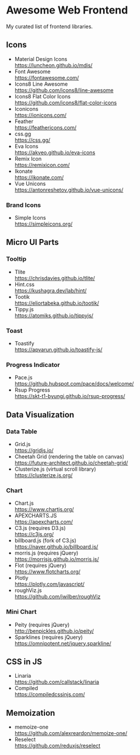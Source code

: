 # Awesome Web Frontend

My curated list of frontend libraries.

## Icons

- Material Design Icons  
  https://luncheon.github.io/mdis/
- Font Awesome  
  https://fontawesome.com/
- Icons8 Line Awesome  
  https://github.com/icons8/line-awesome  
- Icons8 Flat Color Icons  
  https://github.com/icons8/flat-color-icons  
- Iconicons  
  https://ionicons.com/
- Feather  
  https://feathericons.com/
- css.gg  
  https://css.gg/
- Eva Icons  
  https://akveo.github.io/eva-icons
- Remix Icon  
  https://remixicon.com/
- Ikonate  
  https://ikonate.com/
- Vue Unicons  
  https://antonreshetov.github.io/vue-unicons/

### Brand Icons

- Simple Icons  
  https://simpleicons.org/  


## Micro UI Parts

### Tooltip

- Tlite  
  https://chrisdavies.github.io/tlite/
- Hint.css  
  https://kushagra.dev/lab/hint/
- Tootik  
  https://eliortabeka.github.io/tootik/
- Tippy.js  
  https://atomiks.github.io/tippyjs/

### Toast

- Toastify  
  https://apvarun.github.io/toastify-js/

### Progress Indicator

- Pace.js  
  https://github.hubspot.com/pace/docs/welcome/
- Rsup Progress  
  https://skt-t1-byungi.github.io/rsup-progress/


## Data Visualization

### Data Table

- Grid.js  
  https://gridjs.io/
- Cheetah Grid (rendering the table on canvas)  
  https://future-architect.github.io/cheetah-grid/
- Clusterize.js (virtual scroll library)  
  https://clusterize.js.org/


### Chart

- Chart.js  
  https://www.chartjs.org/
- APEXCHARTS.JS  
  https://apexcharts.com/
- C3.js (requires D3.js)  
  https://c3js.org/
- billboard.js (fork of C3.js)  
  https://naver.github.io/billboard.js/
- morris.js (requires jQuery)  
  https://morrisjs.github.io/morris.js/
- Flot (requires jQuery)  
  https://www.flotcharts.org/
- Plotly  
  https://plotly.com/javascript/
- roughViz.js  
  https://github.com/jwilber/roughViz


### Mini Chart

- Peity (requires jQuery)  
  http://benpickles.github.io/peity/
- Sparklines (requires jQuery)  
  https://omnipotent.net/jquery.sparkline/


## CSS in JS

- Linaria  
  https://github.com/callstack/linaria
- Compiled  
  https://compiledcssinjs.com/


## Memoization

- memoize-one  
  https://github.com/alexreardon/memoize-one/
- Reselect  
  https://github.com/reduxjs/reselect
